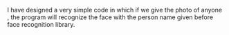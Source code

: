 I have designed a very simple code in which if we give the photo of anyone , the program will recognize the face with the person name given before face recognition library. 
